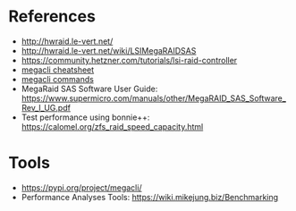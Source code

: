 # References

* http://hwraid.le-vert.net/
* http://hwraid.le-vert.net/wiki/LSIMegaRAIDSAS
* https://community.hetzner.com/tutorials/lsi-raid-controller
* [megacli cheatsheet](http://erikimh.com/megacli-cheatsheet/)
* [megacli commands](https://calomel.org/megacli_lsi_commands.html)
* MegaRaid SAS Software User Guide: https://www.supermicro.com/manuals/other/MegaRAID_SAS_Software_Rev_I_UG.pdf
* Test performance using bonnie++: https://calomel.org/zfs_raid_speed_capacity.html

# Tools

* https://pypi.org/project/megacli/
* Performance Analyses Tools: https://wiki.mikejung.biz/Benchmarking
